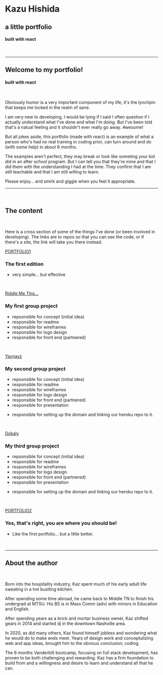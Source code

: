 # Kazu Hishida

## a little portfolio

#### built with react

<br>

---

## Welcome to my portfolio!

#### built with react

<br>

Obviously humor is a very important component of my life, it's the lynchpin that keeps me locked in the realm of sane.

I am very new to developing, I would be lying if I said I often question if I actually understand what I've done and what I'm doing. But I've been told that's a natual feeling and it shouldn't ever really go away. Awesome!

But all jokes aside, this portfolio (made with react) is an example of what a person who's had no real training in coding prior, can turn around and do (with some help) in about 6 months.

The examples aren't perfect, they may break or look like someting your kid did in an after school program. But I can tell you that they're mine and that I did them with the understanding I had at the time. They confirm that I am still teachable and that I am still willing to learn.

Please enjoy... and smirk and giggle when you feel it appropriate.
<br>

---

<br>

## The content

<br>

Here is a cross section of some of the things I've done (or been involved in developing). The links are to repos so that you can see the code, or if there's a site, the link will take you there instead.

[PORTFOLIO1](https://github.com/justbekazu/my-portfolio.git)

### The first edition

- very simple... but effective

<br>

[Riddle Me This...](https://brookesemke.github.io/trivia/game.html)

### My first group project

- repsonsible for concept
  (initial idea)
- responsible for readme
- responsible for wireframes
- responsible for logo design
- responsible for front end (partnered)

<br>

[Yaynayz](http://www.yaynayz.com)

### My second group project

- repsonsible for concept
  (initial idea)
- responsible for readme
- responsible for wireframes
- responsible for logo design
- responsible for front end (partnered)
- responsible for presentation

* responsible for setting up the domain and linking our heroku repo to it.

<br>

[Dokaly](https://www.dokaly.com)

### My third group project

- repsonsible for concept
  (initial idea)
- responsible for readme
- responsible for wireframes
- responsible for logo design
- responsible for front end (partnered)
- responsible for presentation

* responsible for setting up the domain and linking our heroku repo to it.

<br>

[PORTFOLIO2](https://github.com/justbekazu/My-react-portfolio.git)

### Yes, that's right, you are where you should be!

- Like the first portfolio... but a little better.

<br>

---

## About the author

<br>

Born into the hospitality industry, Kaz spent much of his early adult life sweating in a hot bustling kitchen.

After spending some time abroad, he came back to Middle TN to finish his undergrad at MTSU. His BS is in Mass Comm (adv) with minors in Education and English.

After spending years as a brick and mortar business owner, Kaz shifted gears in 2014 and started dj in the downtown Nashville area.

In 2020, as did many others, Kaz found himself jobless and wondering what he would do to make ends meet. Years of design work and conceptulizing web and app ideas, brought him to the obvious conclusion; coding.

The 6 months Vanderbilt bootcamp, focusing on full stack development, has proven to be both challenging and rewarding. Kaz has a firm foundation to build from and a willingness and desire to learn and understand all that he can.
